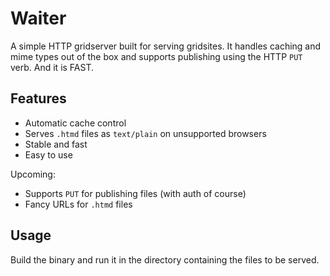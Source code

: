 # Waiter

A simple HTTP gridserver built for serving gridsites. It handles caching and mime types out of the box and supports publishing using the HTTP `PUT` verb. And it is FAST.

## Features

- Automatic cache control
- Serves `.htmd` files as `text/plain` on unsupported browsers
- Stable and fast
- Easy to use

Upcoming:

- Supports `PUT` for publishing files (with auth of course)
- Fancy URLs for `.htmd` files

## Usage

Build the binary and run it in the directory containing the files to be served.
